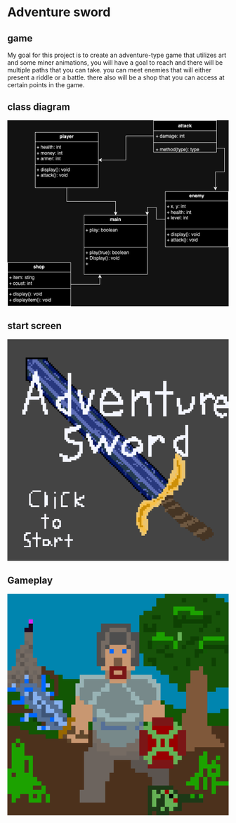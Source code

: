# Adventure sword

## game
My goal for this project is to create an adventure-type game that utilizes art and some miner animations, you will have a goal to reach and there will be multiple paths that you can take. you can meet enemies that will either present a riddle or a battle. there also will be a shop that you can access at certain points in the game.

## class diagram
![CDiagram](https://github.com/Jameslassen1/individualprogectgame/blob/main/images/Classdiagram.drawio.png)

## start screen
![startscreen](https://github.com/Jameslassen1/individualprogectgame/blob/main/images/New%20Piskel%20(2).png)

## Gameplay
![playing](https://github.com/Jameslassen1/individualprogectgame/blob/main/images/New%20Piskel.png)

